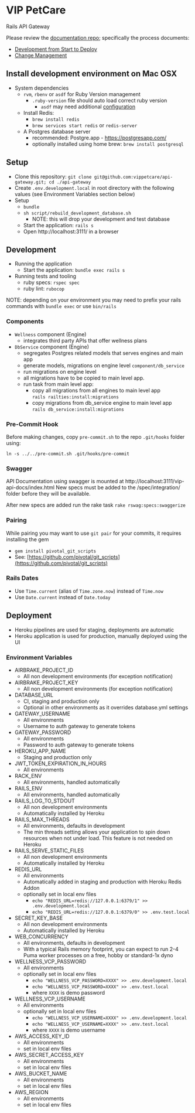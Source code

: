 # VIP PetCare

Rails API Gateway

Please review the [documentation repo](https://github.com/vippetcare/docs); specifically the process documents:
- [Development from Start to Deploy](https://github.com/vippetcare/docs/blob/master/process/development-from-start-to-deploy.md)
- [Change Management](https://github.com/vippetcare/docs/blob/master/process/change-management.md)

## Install development environment on Mac OSX

- System dependencies
  - `rvm`, `rbenv` or `asdf` for Ruby Version management
    - `.ruby-version` file should auto load correct ruby version
      - `asdf` may need additional [configuration](https://github.com/asdf-vm/asdf-ruby#migrating-from-another-ruby-version-manager)
  - Install Redis:
    - `brew install redis`
    - `brew services start redis` or `redis-server`
  - A Postgres database server
    - recommended: Postgre.app - https://postgresapp.com/
    - optionally installed using home brew: `brew install postgresql`

## Setup

- Clone this repository: `git clone git@github.com:vippetcare/api-gateway.git; cd ./api-gateway`
- Create `.env.development.local` in root directory with the following values (see Environment Variables section below)
- Setup
  - `bundle`
  - `sh script/rebuild_development_database.sh`
    - NOTE: this will drop your development and test database
  - Start the application: `rails s`
  - Open http://localhost:3111/ in a browser

## Development

- Running the application
  - Start the application: `bundle exec rails s`
- Running tests and tooling
  - ruby specs: `rspec spec`
  - ruby lint: `rubocop`

NOTE: depending on your environment you may need to prefix your rails commands with `bundle exec` or use `bin/rails`

### Components
- `Wellness` component (Engine)
  - integrates third party APIs that offer wellness plans
- `DbService` component (Engine)
  - segregates Postgres related models that serves engines and main app
  - generate models, migrations on engine level `component/db_service`
  - run migrations on engine level
  - all migrations have to be copied to main level app.
  - run task from main level app:
    - copy all migrations from all engines to main level app  
      ` rails railties:install:migrations `
    - copy migrations from db_service engine to main level app  
      ` rails db_service:install:migrations `
### Pre-Commit Hook
Before making changes, copy `pre-commit.sh` to the repo `.git/hooks` folder using:
```
ln -s ../../pre-commit.sh .git/hooks/pre-commit
```

### Swagger
API Documentation using swagger is mounted at http://localhost:3111/vip-api-docs/index.html
New specs must be added to the /spec/integration/<engine> folder before they will be
available.

After new specs are added run the rake task `rake rswag:specs:swaggerize`

### Pairing

While pairing you may want to use `git pair` for your commits, it requires installing the gem
- `gem install pivotal_git_scripts`
- See: [https://github.com/pivotal/git_scripts](https://github.com/pivotal/git_scripts)

### Rails Dates

- Use `Time.current` (alias of `Time.zone.now`) instead of `Time.now`
- Use `Date.current` instead of `Date.today`

## Deployment

- Heroku pipelines are used for staging, deployments are automatic
- Heroku application is used for production, manually deployed using the UI

### Environment Variables

- AIRBRAKE_PROJECT_ID
  - All non development environments (for exception notification)
- AIRBRAKE_PROJECT_KEY
  - All non development environments (for exception notification)
- DATABASE_URL
  - CI, staging and production only
  - Optional in other environments as it overrides database.yml settings
- GATEWAY_USERNAME
  - All environments
  - Username to auth gateway to generate tokens
- GATEWAY_PASSWORD
  - All environments
  - Password to auth gateway to generate tokens
- HEROKU_APP_NAME
  - Staging and production only
- JWT_TOKEN_EXPIRATION_IN_HOURS
  - All environments
- RACK_ENV
  - All environments, handled automatically
- RAILS_ENV
  - All environments, handled automatically
- RAILS_LOG_TO_STDOUT
  - All non development environments
  - Automatically installed by Heroku
- RAILS_MAX_THREADS
  - All environments, defaults in development
  - The min threads setting allows your application to spin down resources when not under load. This feature is not needed on Heroku
- RAILS_SERVE_STATIC_FILES
  - All non development environments
  - Automatically installed by Heroku
- REDIS_URL
  - All environments
  - Automatically added in staging and production with Heroku Redis Addon
  - optionally set in local env files
    - `echo "REDIS_URL=redis://127.0.0.1:6379/1" >> .env.development.local`
    - `echo "REDIS_URL=redis://127.0.0.1:6379/0" >> .env.test.local`
- SECRET_KEY_BASE
  - All non development environments
  - Automatically installed by Heroku
- WEB_CONCURRENCY
  - All environments, defaults in development
  - With a typical Rails memory footprint, you can expect to run 2-4 Puma worker processes on a free, hobby or standard-1x dyno
- WELLNESS_VCP_PASSWORD
  - All environments
  - optionally set in local env files
    - `echo "WELLNESS_VCP_PASSWORD=XXXX" >> .env.development.local`
    - `echo "WELLNESS_VCP_PASSWORD=XXXX" >> .env.test.local`
    - where `XXXX` is demo password
- WELLNESS_VCP_USERNAME
  - All environments
  - optionally set in local env files
    - `echo "WELLNESS_VCP_USERNAME=XXXX" >> .env.development.local`
    - `echo "WELLNESS_VCP_USERNAME=XXXX" >> .env.test.local`
    - where `XXXX` is demo username
- AWS_ACCESS_KEY_ID
  - All environments
  - set in local env files
- AWS_SECRET_ACCESS_KEY
  - All environments
  - set in local env files
- AWS_BUCKET_NAME
  - All environments
  - set in local env files
- AWS_REGION
  - All environments
  - set in local env files

